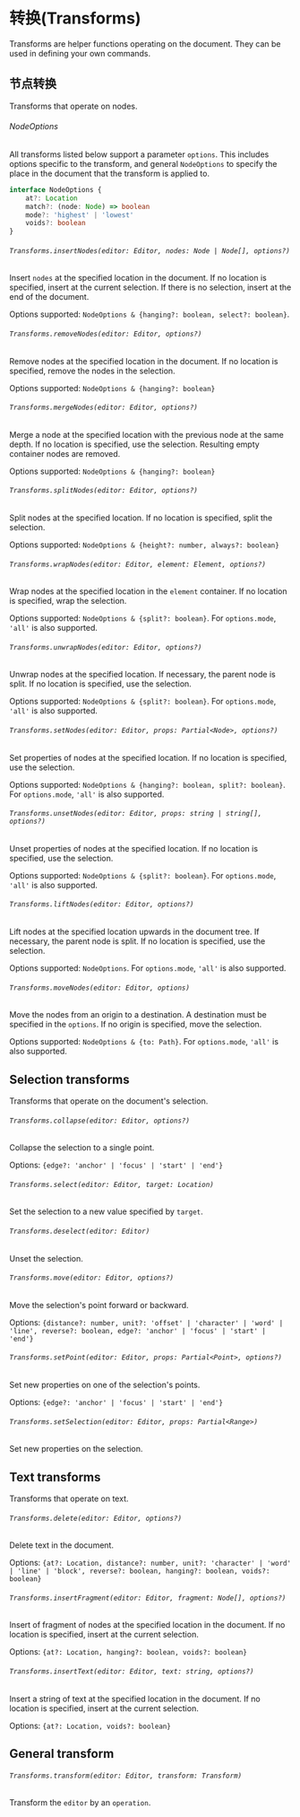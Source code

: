 # 转换(Transforms)

Transforms are helper functions operating on the document. They can be used in defining your own commands.

## 节点转换

Transforms that operate on nodes.

###### NodeOptions

All transforms listed below support a parameter `options`. This includes options specific to the transform, and general `NodeOptions` to specify the place in the document that the transform is applied to. 

```typescript
interface NodeOptions {
    at?: Location
    match?: (node: Node) => boolean
    mode?: 'highest' | 'lowest'
    voids?: boolean
}
```

###### `Transforms.insertNodes(editor: Editor, nodes: Node | Node[], options?)`

Insert `nodes` at the specified location in the document.  If no location is specified, insert at the current selection. If there is no selection, insert at the end of the document.

Options supported: `NodeOptions & {hanging?: boolean, select?: boolean}`. 

###### `Transforms.removeNodes(editor: Editor, options?)`

Remove nodes at the specified location in the document. If no location is specified, remove the nodes in the selection. 

Options supported: `NodeOptions & {hanging?: boolean}` 

###### `Transforms.mergeNodes(editor: Editor, options?)`

Merge a node at the specified location with the previous node at the same depth. If no location is specified, use the selection. Resulting empty container nodes are removed.

Options supported: `NodeOptions & {hanging?: boolean}`

###### `Transforms.splitNodes(editor: Editor, options?)`

Split nodes at the specified location. If no location is specified, split the selection.

Options supported: `NodeOptions & {height?: number, always?: boolean}` 

###### `Transforms.wrapNodes(editor: Editor, element: Element, options?)`

Wrap nodes at the specified location in the `element` container. If no location is specified, wrap the selection.

Options supported: `NodeOptions & {split?: boolean}`. For `options.mode`, `'all'` is also supported.

###### `Transforms.unwrapNodes(editor: Editor, options?)`

Unwrap nodes at the specified location. If necessary, the parent node is split. If no location is specified, use the selection.

Options supported: `NodeOptions & {split?: boolean}`. For `options.mode`, `'all'` is also supported.

###### `Transforms.setNodes(editor: Editor, props: Partial<Node>, options?)`

Set properties of nodes at the specified location. If no location is specified, use the selection.

Options supported: `NodeOptions & {hanging?: boolean, split?: boolean}`. For `options.mode`, `'all'` is also supported.

###### `Transforms.unsetNodes(editor: Editor, props: string | string[], options?)`

Unset properties of nodes at the specified location. If no location is specified, use the selection.

Options supported: `NodeOptions & {split?: boolean}`. For `options.mode`, `'all'` is also supported.

###### `Transforms.liftNodes(editor: Editor, options?)`

Lift nodes at the specified location upwards in the document tree. If necessary, the parent node is split. If no location is specified, use the selection.

Options supported: `NodeOptions`. For `options.mode`, `'all'` is also supported.

###### `Transforms.moveNodes(editor: Editor, options)`

Move the nodes from an origin to a destination. A destination must be specified in the `options`.  If no origin is specified, move the selection.

Options supported: `NodeOptions & {to: Path}`. For `options.mode`, `'all'` is also supported.

## Selection transforms

Transforms that operate on the document's selection.

###### `Transforms.collapse(editor: Editor, options?)`

Collapse the selection to a single point.

Options:  `{edge?: 'anchor' | 'focus' | 'start' | 'end'}`

###### `Transforms.select(editor: Editor, target: Location)`

Set the selection to a new value specified by `target`.

###### `Transforms.deselect(editor: Editor)`

Unset the selection.

###### `Transforms.move(editor: Editor, options?)`

Move the selection's point forward or backward.

Options: `{distance?: number, unit?: 'offset' | 'character' | 'word' | 'line', reverse?: boolean, edge?: 'anchor' | 'focus' | 'start' | 'end'}`

###### `Transforms.setPoint(editor: Editor, props: Partial<Point>, options?)`

Set new properties on one of the selection's points.

Options: `{edge?: 'anchor' | 'focus' | 'start' | 'end'}`

###### `Transforms.setSelection(editor: Editor, props: Partial<Range>)`

Set new properties on the selection.

## Text transforms

Transforms that operate on text.

###### `Transforms.delete(editor: Editor, options?)`

Delete text in the document.

Options: `{at?: Location, distance?: number, unit?: 'character' | 'word' | 'line' | 'block', reverse?: boolean, hanging?: boolean, voids?: boolean}`

###### `Transforms.insertFragment(editor: Editor, fragment: Node[], options?)`

Insert of fragment of nodes at the specified location in the document. If no location is specified, insert at the current selection.

Options: `{at?: Location, hanging?: boolean, voids?: boolean}`

###### `Transforms.insertText(editor: Editor, text: string, options?)`

Insert a string of text at the specified location in the document. If no location is specified, insert at the current selection.

Options: `{at?: Location, voids?: boolean}`

## General transform

###### `Transforms.transform(editor: Editor, transform: Transform)`

Transform the `editor` by an `operation`.
